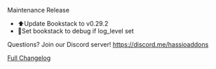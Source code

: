 Maintenance Release

- ⬆Update Bookstack to v0.29.2
- 🔨Set bookstack to debug if log_level set

Questions? Join our Discord server! https://discord.me/hassioaddons

[Full Changelog][changelog]

[changelog]: https://github.com/hassio-addons/addon-bookstack/compare/v0.4.0...v0.4.1